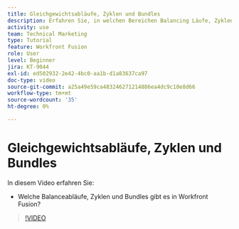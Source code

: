 ```yaml
---
title: Gleichgewichtsabläufe, Zyklen und Bundles
description: Erfahren Sie, in welchen Bereichen Balancing Läufe, Zyklen und Bundles enthalten sind [!DNL Adobe Workfront Fusion].
activity: use
team: Technical Marketing
type: Tutorial
feature: Workfront Fusion
role: User
level: Beginner
jira: KT-9044
exl-id: ed502932-2e42-4bc0-aa1b-d1a83637ca97
doc-type: video
source-git-commit: a25a49e59ca483246271214886ea4dc9c10e8d66
workflow-type: tm+mt
source-wordcount: '35'
ht-degree: 0%

---
```


# Gleichgewichtsabläufe, Zyklen und Bundles

In diesem Video erfahren Sie:

* Welche Balanceabläufe, Zyklen und Bundles gibt es in Workfront Fusion?

>[!VIDEO](https://video.tv.adobe.com/v/335285/?quality=12&learn=on)
